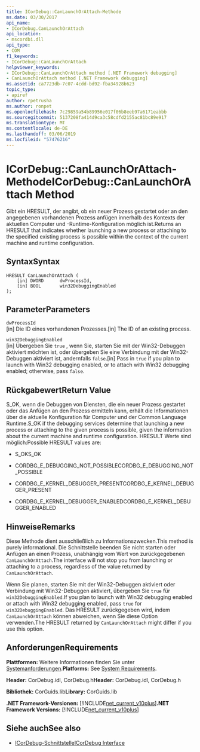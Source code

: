 ```yaml
---
title: ICorDebug::CanLaunchOrAttach-Methode
ms.date: 03/30/2017
api_name:
- ICorDebug.CanLaunchOrAttach
api_location:
- mscordbi.dll
api_type:
- COM
f1_keywords:
- ICorDebug::CanLaunchOrAttach
helpviewer_keywords:
- ICorDebug::CanLaunchOrAttach method [.NET Framework debugging]
- CanLaunchOrAttach method [.NET Framework debugging]
ms.assetid: ca7723db-7c07-4cdd-bd92-fba34928b623
topic_type:
- apiref
author: rpetrusha
ms.author: ronpet
ms.openlocfilehash: 7c29859a54b89956e017f06b8eeb97a6171eabbb
ms.sourcegitcommit: 5137208fa414d9ca3c58cdfd2155ac81bc89e917
ms.translationtype: MT
ms.contentlocale: de-DE
ms.lasthandoff: 03/06/2019
ms.locfileid: "57476216"
---
```

# <a name="icordebugcanlaunchorattach-method"></a><span data-ttu-id="2fba0-102">ICorDebug::CanLaunchOrAttach-Methode</span><span class="sxs-lookup"><span data-stu-id="2fba0-102">ICorDebug::CanLaunchOrAttach Method</span></span>
<span data-ttu-id="2fba0-103">Gibt ein HRESULT, der angibt, ob ein neuer Prozess gestartet oder an den angegebenen vorhandenen Prozess anfügen innerhalb des Kontexts der aktuellen Computer und -Runtime-Konfiguration möglich ist.</span><span class="sxs-lookup"><span data-stu-id="2fba0-103">Returns an HRESULT that indicates whether launching a new process or attaching to the specified existing process is possible within the context of the current machine and runtime configuration.</span></span>  
  
## <a name="syntax"></a><span data-ttu-id="2fba0-104">Syntax</span><span class="sxs-lookup"><span data-stu-id="2fba0-104">Syntax</span></span>  
  
```  
HRESULT CanLaunchOrAttach (  
    [in] DWORD      dwProcessId,  
    [in] BOOL       win32DebuggingEnabled  
);  
```  
  
## <a name="parameters"></a><span data-ttu-id="2fba0-105">Parameter</span><span class="sxs-lookup"><span data-stu-id="2fba0-105">Parameters</span></span>  
 `dwProcessId`  
 <span data-ttu-id="2fba0-106">[in] Die ID eines vorhandenen Prozesses.</span><span class="sxs-lookup"><span data-stu-id="2fba0-106">[in] The ID of an existing process.</span></span>  
  
 `win32DebuggingEnabled`  
 <span data-ttu-id="2fba0-107">[in] Übergeben Sie `true` , wenn Sie, starten Sie mit der Win32-Debuggen aktiviert möchten ist, oder übergeben Sie eine Verbindung mit der Win32-Debuggen aktiviert ist, andernfalls `false`.</span><span class="sxs-lookup"><span data-stu-id="2fba0-107">[in] Pass in `true` if you plan to launch with Win32 debugging enabled, or to attach with Win32 debugging enabled; otherwise, pass `false`.</span></span>  
  
## <a name="return-value"></a><span data-ttu-id="2fba0-108">Rückgabewert</span><span class="sxs-lookup"><span data-stu-id="2fba0-108">Return Value</span></span>  
 <span data-ttu-id="2fba0-109">S_OK, wenn die Debuggen von Diensten, die ein neuer Prozess gestartet oder das Anfügen an den Prozess ermitteln kann, erhält die Informationen über die aktuelle Konfiguration für Computer und der Common Language Runtime.</span><span class="sxs-lookup"><span data-stu-id="2fba0-109">S_OK if the debugging services determine that launching a new process or attaching to the given process is possible, given the information about the current machine and runtime configuration.</span></span> <span data-ttu-id="2fba0-110">HRESULT Werte sind möglich:</span><span class="sxs-lookup"><span data-stu-id="2fba0-110">Possible HRESULT values are:</span></span>  
  
-   <span data-ttu-id="2fba0-111">S_OK</span><span class="sxs-lookup"><span data-stu-id="2fba0-111">S_OK</span></span>  
  
-   <span data-ttu-id="2fba0-112">CORDBG_E_DEBUGGING_NOT_POSSIBLE</span><span class="sxs-lookup"><span data-stu-id="2fba0-112">CORDBG_E_DEBUGGING_NOT_POSSIBLE</span></span>  
  
-   <span data-ttu-id="2fba0-113">CORDBG_E_KERNEL_DEBUGGER_PRESENT</span><span class="sxs-lookup"><span data-stu-id="2fba0-113">CORDBG_E_KERNEL_DEBUGGER_PRESENT</span></span>  
  
-   <span data-ttu-id="2fba0-114">CORDBG_E_KERNEL_DEBUGGER_ENABLED</span><span class="sxs-lookup"><span data-stu-id="2fba0-114">CORDBG_E_KERNEL_DEBUGGER_ENABLED</span></span>  
  
## <a name="remarks"></a><span data-ttu-id="2fba0-115">Hinweise</span><span class="sxs-lookup"><span data-stu-id="2fba0-115">Remarks</span></span>  
 <span data-ttu-id="2fba0-116">Diese Methode dient ausschließlich zu Informationszwecken.</span><span class="sxs-lookup"><span data-stu-id="2fba0-116">This method is purely informational.</span></span> <span data-ttu-id="2fba0-117">Die Schnittstelle beenden Sie nicht starten oder Anfügen an einen Prozess, unabhängig vom Wert von zurückgegebenen `CanLaunchOrAttach`.</span><span class="sxs-lookup"><span data-stu-id="2fba0-117">The interface will not stop you from launching or attaching to a process, regardless of the value returned by `CanLaunchOrAttach`.</span></span>  
  
 <span data-ttu-id="2fba0-118">Wenn Sie planen, starten Sie mit der Win32-Debuggen aktiviert oder Verbindung mit Win32-Debuggen aktiviert, übergeben Sie `true` für `win32DebuggingEnabled`.</span><span class="sxs-lookup"><span data-stu-id="2fba0-118">If you plan to launch with Win32 debugging enabled or attach with Win32 debugging enabled, pass `true` for `win32DebuggingEnabled`.</span></span> <span data-ttu-id="2fba0-119">Das HRESULT zurückgegeben wird, indem `CanLaunchOrAttach` können abweichen, wenn Sie diese Option verwenden.</span><span class="sxs-lookup"><span data-stu-id="2fba0-119">The HRESULT returned by `CanLaunchOrAttach` might differ if you use this option.</span></span>  
  
## <a name="requirements"></a><span data-ttu-id="2fba0-120">Anforderungen</span><span class="sxs-lookup"><span data-stu-id="2fba0-120">Requirements</span></span>  
 <span data-ttu-id="2fba0-121">**Plattformen:** Weitere Informationen finden Sie unter [Systemanforderungen](../../../../docs/framework/get-started/system-requirements.md).</span><span class="sxs-lookup"><span data-stu-id="2fba0-121">**Platforms:** See [System Requirements](../../../../docs/framework/get-started/system-requirements.md).</span></span>  
  
 <span data-ttu-id="2fba0-122">**Header:** CorDebug.idl, CorDebug.h</span><span class="sxs-lookup"><span data-stu-id="2fba0-122">**Header:** CorDebug.idl, CorDebug.h</span></span>  
  
 <span data-ttu-id="2fba0-123">**Bibliothek:** CorGuids.lib</span><span class="sxs-lookup"><span data-stu-id="2fba0-123">**Library:** CorGuids.lib</span></span>  
  
 <span data-ttu-id="2fba0-124">**.NET Framework-Versionen:** [!INCLUDE[net_current_v10plus](../../../../includes/net-current-v10plus-md.md)]</span><span class="sxs-lookup"><span data-stu-id="2fba0-124">**.NET Framework Versions:** [!INCLUDE[net_current_v10plus](../../../../includes/net-current-v10plus-md.md)]</span></span>  
  
## <a name="see-also"></a><span data-ttu-id="2fba0-125">Siehe auch</span><span class="sxs-lookup"><span data-stu-id="2fba0-125">See also</span></span>
- [<span data-ttu-id="2fba0-126">ICorDebug-Schnittstelle</span><span class="sxs-lookup"><span data-stu-id="2fba0-126">ICorDebug Interface</span></span>](../../../../docs/framework/unmanaged-api/debugging/icordebug-interface.md)
